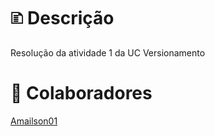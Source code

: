 # 🗈 Descrição

Resolução da atividade 1 da UC Versionamento

# 🤝 Colaboradores

[Amailson01](https://github.com/amailson01)
